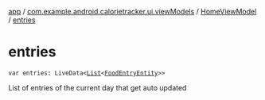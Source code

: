 [app](../../index.md) / [com.example.android.calorietracker.ui.viewModels](../index.md) / [HomeViewModel](index.md) / [entries](./entries.md)

# entries

`var entries: LiveData<`[`List`](https://kotlinlang.org/api/latest/jvm/stdlib/kotlin.collections/-list/index.html)`<`[`FoodEntryEntity`](../../com.example.android.calorietracker.data.models/-food-entry/index.md)`>>`

List of entries of the current day that get auto updated

